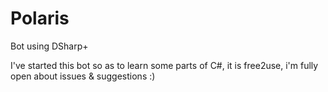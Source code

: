 # Polaris
Bot using DSharp+

I've started this bot so as to learn some parts of C#, it is free2use, i'm fully open about issues & suggestions :)

